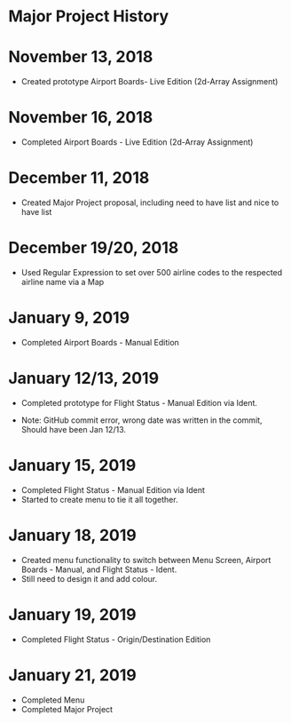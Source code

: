 # Major Project History

# November 13, 2018
 - Created prototype Airport Boards- Live Edition (2d-Array Assignment)

# November 16, 2018
 - Completed Airport Boards - Live Edition (2d-Array Assignment)

# December 11, 2018
 - Created Major Project proposal, including need to have list and nice to have list

# December 19/20, 2018
 - Used Regular Expression to set over 500 airline codes to the respected airline name via a Map

# January 9, 2019
 - Completed Airport Boards - Manual Edition

# January 12/13, 2019
 - Completed prototype for Flight Status - Manual Edition via Ident.
 
 - Note: GitHub commit error, wrong date was written in the commit, Should have been Jan 12/13.

# January 15, 2019
 - Completed Flight Status - Manual Edition via Ident
 - Started to create menu to tie it all together.

# January 18, 2019
 - Created menu functionality to switch between Menu Screen, Airport Boards - Manual, and Flight Status - Ident.
 - Still need to design it and add colour.

# January 19, 2019
 - Completed Flight Status - Origin/Destination Edition

# January 21, 2019
 - Completed Menu
 - Completed Major Project


 
